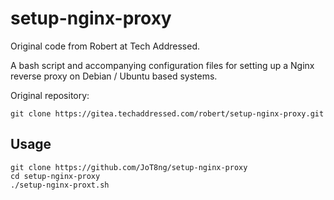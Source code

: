 # setup-nginx-proxy

Original code from Robert at Tech Addressed.

A bash script and accompanying configuration files for setting up a Nginx reverse proxy on Debian / Ubuntu based systems.  

Original repository:
```
git clone https://gitea.techaddressed.com/robert/setup-nginx-proxy.git
```

## Usage

```
git clone https://github.com/JoT8ng/setup-nginx-proxy
cd setup-nginx-proxy
./setup-nginx-proxt.sh
```